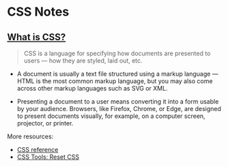 # CSS Notes

## [What is CSS?](https://developer.mozilla.org/en-US/docs/Learn/CSS/First_steps/What_is_CSS)
> CSS is a language for specifying how documents are presented to users — how they are styled, laid out, etc.

* A document is usually a text file structured using a markup language — HTML is the most common markup language, but you may also come across other markup languages such as SVG or XML.

* Presenting a document to a user means converting it into a form usable by your audience. Browsers, like Firefox, Chrome, or Edge, are designed to present documents visually, for example, on a computer screen, projector, or printer.

More resources: 

* [CSS reference](https://developer.mozilla.org/en-US/docs/Web/CSS/Reference)
* [CSS Tools: Reset CSS
](https://meyerweb.com/eric/tools/css/reset/)